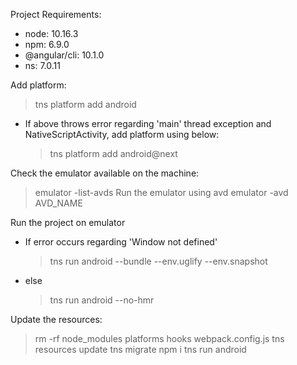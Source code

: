 Project Requirements:

- node: 10.16.3
- npm: 6.9.0
- @angular/cli: 10.1.0
- ns: 7.0.11

Add platform:

> tns platform add android

- If above throws error regarding 'main' thread exception and NativeScriptActivity, add platform using below:
  > tns platform add android@next

Check the emulator available on the machine:

> emulator -list-avds
> Run the emulator using avd
> emulator -avd AVD_NAME

Run the project on emulator

- If error occurs regarding 'Window not defined'
  > tns run android --bundle --env.uglify --env.snapshot
- else
  > tns run android --no-hmr

Update the resources:

> rm -rf node_modules platforms hooks webpack.config.js
> tns resources update
> tns migrate
> npm i
> tns run android
